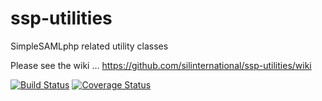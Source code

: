 # ssp-utilities
SimpleSAMLphp related utility classes

Please see the wiki ... https://github.com/silinternational/ssp-utilities/wiki

[![Build Status](https://travis-ci.org/silinternational/ssp-utilities.svg?branch=develop)](https://travis-ci.org/silinternational/ssp-utilities)
[![Coverage Status](https://coveralls.io/repos/github/silinternational/ssp-utilities/badge.svg?branch=develop)](https://coveralls.io/github/silinternational/ssp-utilities?branch=develop)

